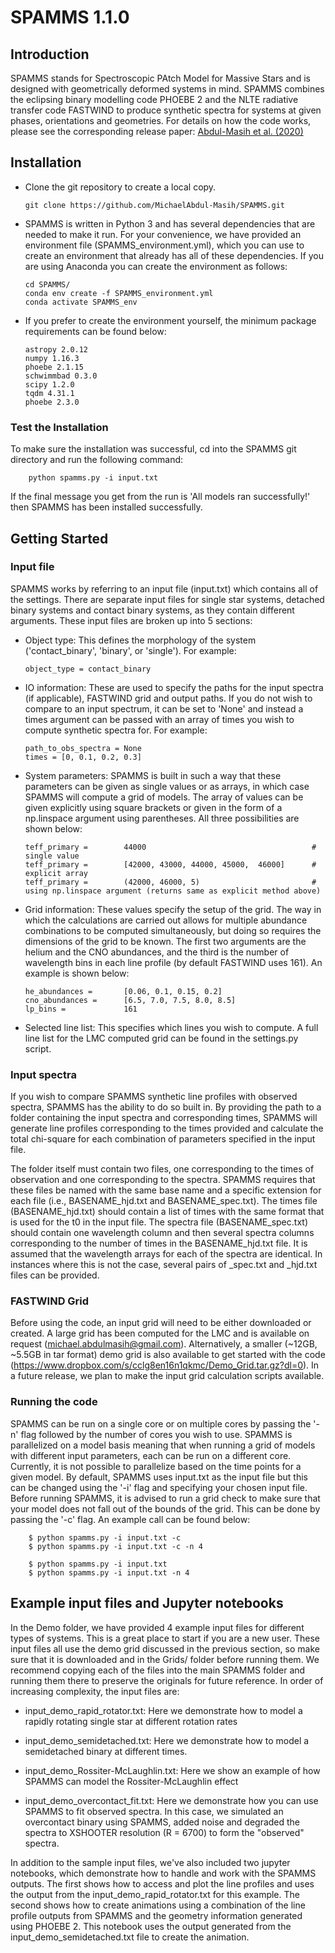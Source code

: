 # SPAMMS 1.1.0

Introduction
------------
SPAMMS stands for Spectroscopic PAtch Model for Massive Stars and is designed with geometrically deformed systems in mind.  SPAMMS combines the eclipsing binary modelling code PHOEBE 2 and the NLTE radiative transfer code FASTWIND to produce synthetic spectra for systems at given phases, orientations and geometries.  For details on how the code works, please see the corresponding release paper: [Abdul-Masih et al. (2020)](https://ui.adsabs.harvard.edu/abs/2020arXiv200309008A/abstract)

Installation
------------
*   Clone the git repository to create a local copy.

        git clone https://github.com/MichaelAbdul-Masih/SPAMMS.git

*   SPAMMS is written in Python 3 and has several dependencies that are needed to make it run.  For your convenience, we have provided an environment file (SPAMMS_environment.yml), which you can use to create an environment that already has all of these dependencies.  If you are using Anaconda you can create the environment as follows:

        cd SPAMMS/
        conda env create -f SPAMMS_environment.yml
        conda activate SPAMMS_env

*   If you prefer to create the environment yourself, the minimum package requirements can be found below:

        astropy 2.0.12
        numpy 1.16.3
        phoebe 2.1.15
        schwimmbad 0.3.0
        scipy 1.2.0
        tqdm 4.31.1
        phoebe 2.3.0

### Test the Installation
To make sure the installation was successful, cd into the SPAMMS git directory and run the following command:

        python spamms.py -i input.txt

If the final message you get from the run is 'All models ran successfully!' then SPAMMS has been installed successfully.


Getting Started
---------------
### Input file
SPAMMS works by referring to an input file (input.txt) which contains all of the settings.  There are separate input files for single star systems, detached binary systems and contact binary systems, as they contain different arguments.  These input files are broken up into 5 sections:

*   Object type: This defines the morphology of the system ('contact_binary', 'binary', or 'single').  For example:

        object_type = contact_binary

*   IO information: These are used to specify the paths for the input spectra (if applicable), FASTWIND grid and output paths.  If you do not wish to compare to an input spectrum, it can be set to 'None' and instead a times argument can be passed with an array of times you wish to compute synthetic spectra for.  For example:

        path_to_obs_spectra = None
        times = [0, 0.1, 0.2, 0.3]

*   System parameters: SPAMMS is built in such a way that these parameters can be given as single values or as arrays, in which case SPAMMS will compute a grid of models. The array of values can be given explicitly using square brackets or given in the form of a np.linspace argument using parentheses.  All three possibilities are shown below:

        teff_primary =        44000                                     # single value
        teff_primary =        [42000, 43000, 44000, 45000,  46000]      # explicit array
        teff_primary =        (42000, 46000, 5)                         # using np.linspace argument (returns same as explicit method above)

*   Grid information: These values specify the setup of the grid.  The way in which the calculations are carried out allows for multiple abundance combinations to be computed simultaneously, but doing so requires the dimensions of the grid to be known.  The first two arguments are the helium and the CNO abundances, and the third is the number of wavelength bins in each line profile (by default FASTWIND uses 161).  An example is shown below:

        he_abundances =       [0.06, 0.1, 0.15, 0.2]
        cno_abundances =      [6.5, 7.0, 7.5, 8.0, 8.5]
        lp_bins =             161


*   Selected line list: This specifies which lines you wish to compute.  A full line list for the LMC computed grid can be found in the settings.py script.

### Input spectra
If you wish to compare SPAMMS synthetic line profiles with observed spectra, SPAMMS has the ability to do so built in.  By providing the path to a folder containing the input spectra and corresponding times, SPAMMS will generate line profiles corresponding to the times provided and calculate the total chi-square for each combination of parameters specified in the input file.

The folder itself must contain two files, one corresponding to the times of observation and one corresponding to the spectra.  SPAMMS requires that these files be named with the same base name and a specific extension for each file (i.e., BASENAME_hjd.txt and BASENAME_spec.txt).  The times file (BASENAME_hjd.txt) should contain a list of times with the same format that is used for the t0 in the input file.  The spectra file (BASENAME_spec.txt) should contain one wavelength column and then several spectra columns corresponding to the number of times in the BASENAME_hjd.txt file.  It is assumed that the wavelength arrays for each of the spectra are identical.  In instances where this is not the case, several pairs of _spec.txt and _hjd.txt files can be provided.

### FASTWIND Grid
Before using the code, an input grid will need to be either downloaded or created. A large grid has been computed for the LMC and is available on request (michael.abdulmasih@gmail.com).  Alternatively, a smaller (~12GB, ~5.5GB in tar format) demo grid is also available to get started with the code (https://www.dropbox.com/s/cclg8en16n1qkmc/Demo_Grid.tar.gz?dl=0).  In a future release, we plan to make the input grid calculation scripts available.

### Running the code
SPAMMS can be run on a single core or on multiple cores by passing the '-n' flag followed by the number of cores you wish to use.  SPAMMS is parallelized on a model basis meaning that when running a grid of models with different input parameters, each can be run on a different core.  Currently, it is not possible to parallelize based on the time points for a given model.  By default, SPAMMS uses input.txt as the input file but this can be changed using the '-i' flag and specifying your chosen input file. Before running SPAMMS, it is advised to run a grid check to make sure that your model does not fall out of the bounds of the grid.  This can be done by passing the '-c' flag.  An example call can be found below:

        $ python spamms.py -i input.txt -c
        $ python spamms.py -i input.txt -c -n 4

        $ python spamms.py -i input.txt
        $ python spamms.py -i input.txt -n 4


Example input files and Jupyter notebooks
---------------
In the Demo folder, we have provided 4 example input files for different types of systems.  This is a great place to start if you are a new user.  These input files all use the demo grid discussed in the previous section, so make sure that it is downloaded and in the Grids/ folder before running them.  We recommend copying each of the files into the main SPAMMS folder and running them there to preserve the originals for future reference.  In order of increasing complexity, the input files are:

*   input_demo_rapid_rotator.txt: Here we demonstrate how to model a rapidly rotating single star at different rotation rates

*   input_demo_semidetached.txt: Here we demonstrate how to model a semidetached binary at different times.

*   input_demo_Rossiter-McLaughlin.txt: Here we show an example of how SPAMMS can model the Rossiter-McLaughlin effect

*   input_demo_overcontact_fit.txt: Here we demonstrate how you can use SPAMMS to fit observed spectra.  In this case, we simulated an overcontact binary using SPAMMS, added noise and degraded the spectra to XSHOOTER resolution (R = 6700) to form the "observed" spectra.


In addition to the sample input files, we've also included two jupyter notebooks, which demonstrate how to handle and work with the SPAMMS outputs.  The first shows how to access and plot the line profiles and uses the output from the input_demo_rapid_rotator.txt for this example.  The second shows how to create animations using a combination of the line profile outputs from SPAMMS and the geometry information generated using PHOEBE 2.  This notebook uses the output generated from the input_demo_semidetached.txt file to create the animation.
